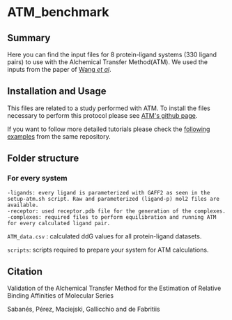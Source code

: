 # ATM_benchmark
## Summary
Here you can find the input files for 8 protein-ligand systems (330 ligand pairs) to use with the Alchemical Transfer Method(ATM). We used the inputs from the paper of [Wang _et al_](https://pubs.acs.org/doi/10.1021/ja512751q).

## Installation and Usage
This files are related to a study performed with ATM. To install the files necessary to perform this protocol please see [ATM's github page](https://github.com/Gallicchio-Lab/AToM-OpenMM).

If you want to follow more detailed tutorials please check the [following examples](https://github.com/Gallicchio-Lab/AToM-OpenMM/tree/master/examples) from the same repository.

## Folder structure
### For every system
```
-ligands: every ligand is parameterized with GAFF2 as seen in the setup-atm.sh script. Raw and parameterized (ligand-p) mol2 files are available.
-receptor: used receptor.pdb file for the generation of the complexes.
-complexes: required files to perform equilibration and running ATM for every calculated ligand pair.
```
`ATM_data.csv` : calculated ddG values for all protein-ligand datasets.

`scripts`: scripts required to prepare your system for ATM calculations. 

## Citation
Validation of the Alchemical Transfer Method for the Estimation of Relative Binding Affinities of Molecular Series

Sabanés, Pérez, Maciejski, Gallicchio and de Fabritiis
